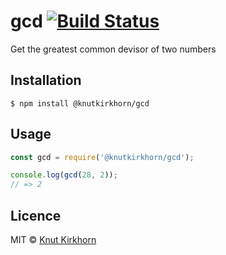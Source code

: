 # gcd [![Build Status](https://travis-ci.org/Knutakir/gcd.svg?branch=master)](https://travis-ci.org/Knutakir/gcd)
Get the greatest common devisor of two numbers

## Installation
```
$ npm install @knutkirkhorn/gcd
```

## Usage
```js
const gcd = require('@knutkirkhorn/gcd');

console.log(gcd(28, 2));
// => 2
```

## Licence
MIT © [Knut Kirkhorn](LICENSE)
